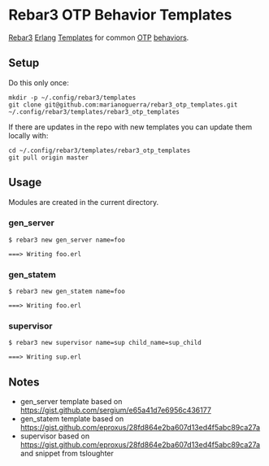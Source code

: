 # Rebar3 OTP Behavior Templates

[Rebar3](http://www.rebar3.org/) [Erlang](https://www.erlang.org/) [Templates](http://www.rebar3.org/docs/using-templates) for common [OTP](https://erlang.org/doc/design_principles/des_princ.html) [behaviors](http://erlang.org/doc/design_principles/des_princ.html#behaviours).

## Setup

Do this only once:

```
mkdir -p ~/.config/rebar3/templates
git clone git@github.com:marianoguerra/rebar3_otp_templates.git ~/.config/rebar3/templates/rebar3_otp_templates
```

If there are updates in the repo with new templates you can update them locally with:

```
cd ~/.config/rebar3/templates/rebar3_otp_templates
git pull origin master
```

## Usage

Modules are created in the current directory.

### gen\_server

```
$ rebar3 new gen_server name=foo

===> Writing foo.erl
```

### gen\_statem

```
$ rebar3 new gen_statem name=foo

===> Writing foo.erl
```

### supervisor

```
$ rebar3 new supervisor name=sup child_name=sup_child

===> Writing sup.erl
```

## Notes

* gen\_server template based on https://gist.github.com/sergium/e65a41d7e6956c436177
* gen\_statem template based on https://gist.github.com/eproxus/28fd864e2ba607d13ed4f5abc89ca27a
* supervisor based on https://gist.github.com/eproxus/28fd864e2ba607d13ed4f5abc89ca27a and snippet from tsloughter
